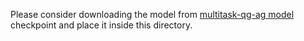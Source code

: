  Please consider downloading the model from [multitask-qg-ag model](https://drive.google.com/file/d/1-vqF9olcYOT1hk4HgNSYEdRORq-OD5CF/view?usp=sharing) checkpoint and place it inside this directory. 